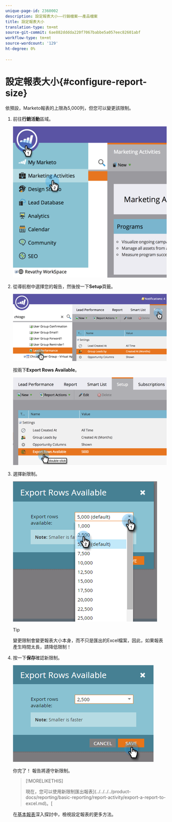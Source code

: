 ```yaml
---
unique-page-id: 2360002
description: 設定報表大小——行銷檔案——產品檔案
title: 設定報表大小
translation-type: tm+mt
source-git-commit: 6ae882dddda220f7067babbe5a057eec82601abf
workflow-type: tm+mt
source-wordcount: '129'
ht-degree: 0%

---
```



# 設定報表大小{#configure-report-size}

依預設，Marketo報表的上限為5,000列，但您可以變更該限制。

1. 前往**行銷活動**區域。

   ![](assets/image2014-9-16-10-3a53-3a57.png)

1. 從導航樹中選擇您的報告，然後按一下&#x200B;**Setup**&#x200B;頁籤。

   ![](assets/image2014-9-16-10-3a54-3a1.png)

   按兩下&#x200B;**Export Rows Available**。

   ![](assets/image2014-9-16-10-3a54-3a5.png)

1. 選擇新限制。

   ![](assets/image2016-3-2-9-3a13-3a0.png)

   >[!TIP]
   >
   >變更限制會變更報表大小本身，而不只是匯出的Excel檔案，因此，如果報表產生時間太長，請降低限制！

1. 按一下&#x200B;**保存**&#x200B;確認新限制。

   ![](assets/image2016-3-2-9-3a13-3a59.png)

   你完了！ 報告將遵守新限制。

   >[!MORELIKETHIS]
   >
   >
   >
   >現在，您可以使用新限制匯出報表](../../../../product-docs/reporting/basic-reporting/report-activity/export-a-report-to-excel.md)。[

   在[基本報表](https://docs.marketo.com/display/docs/basic+reporting)深入探討中，檢視設定報表的更多方法。

